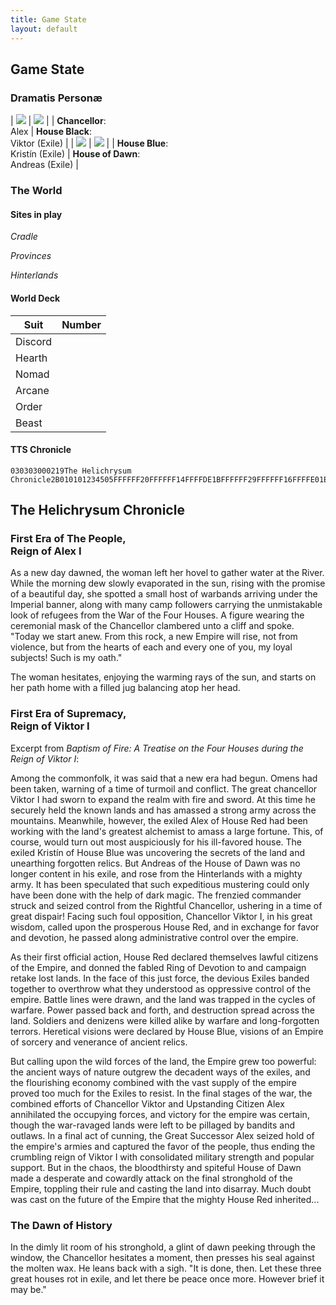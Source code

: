 ```yaml
---
title: Game State
layout: default
---
```


## Game State

<span id="oath"/>

### Dramatis Personæ

| <img src="assets/character_art/portrait_chancellor.jpg" class="portrait"/> | <img src="assets/character_art/portrait_black.png"  class="portrait"/> |
| **Chancellor**:<br/>Alex                                                   | **House Black**:<br/>Viktor (Exile)                                    |
| <img src="assets/character_art/portrait_blue.png"  class="portrait"/>      | <img src="assets/character_art/portrait_yellow.png" class="portrait"/> |
| **House Blue**:<br/>Kristín (Exile)                                        | **House of Dawn**:<br/> Andreas (Exile)                                |

### The World

#### Sites in play

_Cradle_
<span id="site1"/>
<span id="site2"/>

_Provinces_
<span id="site3"/>
<span id="site4"/>
<span id="site5"/>

_Hinterlands_
<span id="site6"/>
<span id="site7"/>
<span id="site8"/>

#### World Deck

| Suit                           | Number                                                               |
|--------------------------------|----------------------------------------------------------------------|
| <span class="number"/> Discord | <span class="counter" data-imgsrc="assets/images/suit-discord.png"/> |
| <span class="number"/> Hearth  | <span class="counter" data-imgsrc="assets/images/suit-hearth.png"/>  |
| <span class="number"/> Nomad   | <span class="counter" data-imgsrc="assets/images/suit-nomad.png"/>   |
| <span class="number"/> Arcane  | <span class="counter" data-imgsrc="assets/images/suit-arcane.png"/>  |
| <span class="number"/> Order   | <span class="counter" data-imgsrc="assets/images/suit-order.png"/>   |
| <span class="number"/> Beast   | <span class="counter" data-imgsrc="assets/images/suit-beast.png"/>   |

#### TTS Chronicle
```
030303000219The Helichrysum Chronicle2B010101234505FFFFFF20FFFFFF14FFFFDE1BFFFFFF29FFFFFF16FFFFE01EFFFFFF1FFFFFFF3B0624182B0E2629D61ED31D15D51309522F201C3521001FD2D42819C30B1632AD0F342233C125089810010D112C121A0507042314270AB717312D30062A1B2E0C030212E9DBDCEAE8E7E4DFDADDEDE2E6ECE3E5E1EB000105ARman
```

## The Helichrysum Chronicle

### First Era of The People, <br/> Reign of Alex I
As a new day dawned, the woman left her hovel to gather water at the River. While the morning dew slowly evaporated in the sun, rising with the promise of a beautiful day, she spotted a small host of warbands arriving under the Imperial banner, along with many camp followers carrying the unmistakable look of refugees from the War of the Four Houses. A figure wearing the ceremonial mask of the Chancellor clambered unto a cliff and spoke. "Today we start anew. From this rock, a new Empire will rise, not from violence, but from the hearts of each and every one of you, my loyal subjects! Such is my oath."

The woman hesitates, enjoying the warming rays of the sun, and starts on her path home with a filled jug balancing atop her head.


### First Era of Supremacy, <br/> Reign of Viktor I

Excerpt from _Baptism of Fire: A Treatise on the Four Houses during the Reign of Viktor I_:

Among the commonfolk, it was said that a new era had begun. Omens had been taken, warning of a time of turmoil and conflict.
The great chancellor Viktor I had sworn to expand the realm with fire and sword. At this time he securely held the known lands and has amassed a strong army across the mountains.
Meanwhile, however, the exiled Alex of House Red had been working with the land's greatest alchemist to amass a large fortune. This, of course, would turn out most auspiciously for his ill-favored house. The exiled Kristín of House Blue was uncovering the secrets of the land and unearthing forgotten relics.
But Andreas of the House of Dawn was no longer content in his exile, and rose from the Hinterlands with a mighty army. It has been speculated that such expeditious mustering could only have been done with the help of dark magic. The frenzied commander struck and seized control from the Rightful Chancellor, ushering in a time of great dispair!
Facing such foul opposition, Chancellor Viktor I, in his great wisdom, called upon the prosperous House Red, and in exchange for favor and devotion, he passed along administrative control over the empire.

As their first official action, House Red declared themselves lawful citizens of the Empire, and donned the fabled Ring of Devotion to and campaign retake lost lands.
In the face of this just force, the devious Exiles banded together to overthrow what they understood as oppressive control of the empire.
Battle lines were drawn, and the land was trapped in the cycles of warfare.
Power passed back and forth, and destruction spread across the land. Soldiers and denizens were killed alike by warfare and long-forgotten terrors. Heretical visions were declared by House Blue, visions of an Empire of sorcery and venerance of ancient relics.

But calling upon the wild forces of the land, the Empire grew too powerful: the ancient ways of nature outgrew the decadent ways of the exiles, and the flourishing economy combined with the vast supply of the empire proved too much for the Exiles to resist.
In the final stages of the war, the combined efforts of Chancellor Viktor and Upstanding Citizen Alex annihilated the occupying forces, and victory for the empire was certain, though the war-ravaged lands were left to be pillaged by bandits and outlaws.
In a final act of cunning, the Great Successor Alex seized hold of the empire's armies and captured the favor of the people, thus ending the crumbling reign of Viktor I with consolidated military strength and popular support.
But in the chaos, the bloodthirsty and spiteful House of Dawn made a desperate and cowardly attack on the final stronghold of the Empire, toppling their rule and casting the land into disarray.
Much doubt was cast on the future of the Empire that the mighty House Red inherited...


### The Dawn of History
In the dimly lit room of his stronghold, a glint of dawn peeking through the window, the Chancellor hesitates a moment, then presses his seal against the molten wax.
He leans back with a sigh.
"It is done, then.
Let these three great houses rot in exile, and let there be peace once more.
However brief it may be."

